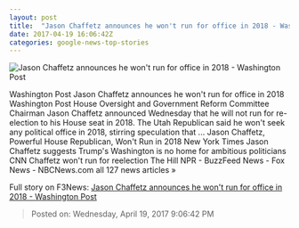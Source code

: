 ```yaml
---
layout: post
title:  "Jason Chaffetz announces he won't run for office in 2018 - Washington Post"
date: 2017-04-19 16:06:42Z
categories: google-news-top-stories
---
```


![Jason Chaffetz announces he won't run for office in 2018 - Washington Post](https://img.washingtonpost.com/rf/image_1484w/2010-2019/WashingtonPost/2017/02/13/Local/Images/DCHOUSE003.JPG)

Washington Post Jason Chaffetz announces he won't run for office in 2018 Washington Post House Oversight and Government Reform Committee Chairman Jason Chaffetz announced Wednesday that he will not run for re-election to his House seat in 2018. The Utah Republican said he won't seek any political office in 2018, stirring speculation that ... Jason Chaffetz, Powerful House Republican, Won't Run in 2018 New York Times Jason Chaffetz suggests Trump's Washington is no home for ambitious politicians CNN Chaffetz won't run for reelection The Hill NPR - BuzzFeed News - Fox News - NBCNews.com all 127 news articles »


Full story on F3News: [Jason Chaffetz announces he won't run for office in 2018 - Washington Post](http://www.f3nws.com/n/nDhtg)

> Posted on: Wednesday, April 19, 2017 9:06:42 PM
